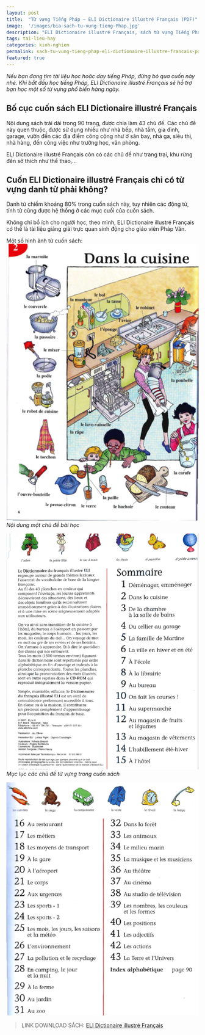 ```yaml
---
layout: post
title:  "Từ vựng Tiếng Pháp – ELI Dictionaire illustré Français (PDF)"
image:  '/images/bia-sach-tu-vung-tieng-Phap.jpg'
description: "ELI Dictionaire illustré Français, sách từ vựng Tiếng Pháp bằng hình ảnh trực quan cho người mới bắt đầu học. Review và link download miễn phí."
tags: tai-lieu-hay
categories: kinh-nghiem
permalink: sach-tu-vung-tieng-phap-eli-dictionaire-illustre-francais-pdf/
featured: true
---
```

_Nếu bạn đang tìm tài liệu học hoặc dạy tiếng Pháp, đừng bỏ qua cuốn này nhé. Khi bắt đầu học tiếng Pháp, ELI Dictionaire illustré Français sẽ hỗ trợ bạn học một số từ vựng phổ biến hàng ngày._

## Bố cục cuốn sách ELI Dictionaire illustré Français

Nội dung sách trải dài trong 90 trang, được chia làm 43 chủ đề. Các chủ đề này quen thuộc, được sử dụng nhiều như nhà bếp, nhà tắm, gia đình, garage, vườn đến các địa điểm công cộng như ở sân bay, nhà ga, siêu thị, nhà hàng, đến công việc như trường học, văn phòng. 

ELI Dictionaire illustré Français còn có các chủ đề như trang trại, khu rừng đến sở thích như thể thao,…

## Cuốn ELI Dictionaire illustré Français chỉ có từ vựng danh từ phải không?

Danh từ chiếm khoảng 80% trong cuốn sách này, tuy nhiên các động từ, tính từ cũng được hệ thống ở các mục cuối của cuốn sách.

Không chỉ bổ ích cho người học, theo mình, ELI Dictionaire illustré Français có thể là tài liệu giảng giải trực quan sinh động cho giáo viên Pháp Văn.

Một số hình ảnh từ cuốn sách:
![Nội dung ELI Dictionaire illustré Français](/images/noi-dung-sach-tu-vung-tieng-phap.png)
_Nội dung một chủ đề bài học_

![Từ vựng hình ảnh ELI Dictionaire illustré Français](/images/sach-tu-vung-tieng-phap1.png)
_Mục lục các chủ đề từ vựng trong cuốn sách_

![Bài học cuốn ELI Dictionaire illustré Français](/images/sach-hoc-tu-vung-tieng-phap.png)

> LINK DOWNLOAD SÁCH: [ELI Dictionaire illustré Français](https://drive.google.com/file/d/1K92RRSgMo17o67ilhrBGoaTsTK4d0DgU/view)
